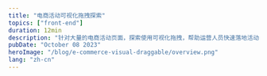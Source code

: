 ```yaml
---
title: "电商活动可视化拖拽探索"
topics: ["front-end"]
duration: 12min
description: "针对大量的电商活动页面，探索使用可视化拖拽，帮助运营人员快速落地活动页面。"
pubDate: "October 08 2023"
heroImage: "/blog/e-commerce-visual-draggable/overview.png"
lang: "zh-cn"
---
```

